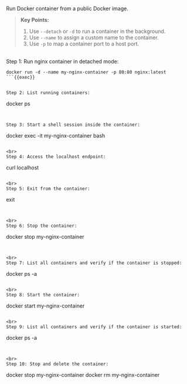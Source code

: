Run Docker container from a public Docker image.

> **Key Points:**  
> 1. Use `--detach` or `-d` to run a container in the background.  
> 2. Use `--name` to assign a custom name to the container.  
> 3. Use `-p` to map a container port to a host port.

<br>
Step 1: Run nginx container in detached mode:

```
docker run -d --name my-nginx-container -p 80:80 nginx:latest
```{{exec}}


Step 2: List running containers:

```
docker ps
```{{exec}}


Step 3: Start a shell session inside the container:

```
docker exec -it my-nginx-container bash
```{{exec}}

<br>
Step 4: Access the localhost endpoint:

```
curl localhost
```{{exec}}

<br>
Step 5: Exit from the container:

```
exit
```{{exec}}


<br>
Step 6: Stop the container:

```
docker stop my-nginx-container
```{{exec}}


<br>
Step 7: List all containers and verify if the container is stopped:

```
docker ps -a
```{{exec}}

<br>
Step 8: Start the container:

```
docker start my-nginx-container
```{{exec}}

<br>
Step 9: List all containers and verify if the container is started:

```
docker ps -a
```{{exec}}


<br>
Step 10: Stop and delete the container:

```
docker stop my-nginx-container
docker rm my-nginx-container
```{{exec}}